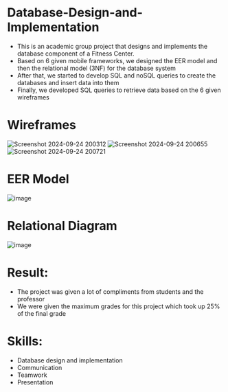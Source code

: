 # Database-Design-and-Implementation
- This is an academic group project that designs and implements the database component of a Fitness Center. 
- Based on 6 given mobile frameworks, we designed the EER model and then the relational model (3NF) for the database system
- After that, we started to develop SQL and noSQL queries to create the databases and insert data into them
- Finally, we developed SQL queries to retrieve data based on the 6 given wireframes

# Wireframes
![Screenshot 2024-09-24 200312](https://github.com/user-attachments/assets/625faf6c-f059-41f9-81d4-e506a6033d0f)
![Screenshot 2024-09-24 200655](https://github.com/user-attachments/assets/e0971d08-5334-4ccb-a5b7-aced05692aa1)
![Screenshot 2024-09-24 200721](https://github.com/user-attachments/assets/a6cb3c6f-fe75-4d34-8f09-ac7ab8c9d7f6)


# EER Model
![image](https://github.com/user-attachments/assets/fced3b2f-a74d-4985-9972-0257bbdd1dbc)

# Relational Diagram
![image](https://github.com/user-attachments/assets/d2c85555-6930-45ba-a5bf-f7cd24230321)

# Result:
- The project was given a lot of compliments from students and the professor
- We were given the maximum grades for this project which took up 25% of the final grade

# Skills:
- Database design and implementation
- Communication
- Teamwork
- Presentation
